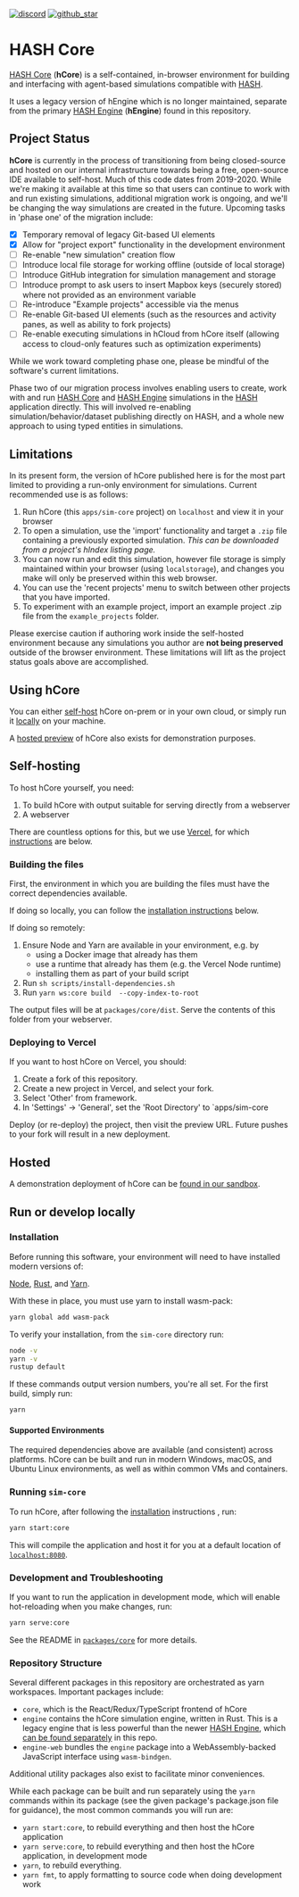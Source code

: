 [discord]: https://hash.ai/discord?utm_medium=organic&utm_source=github_readme_labs-repo_apps-sim-core
[github_star]: https://github.com/hashintel/labs#
[hash]: https://hash.ai/platform/hash?utm_medium=organic&utm_source=github_readme_labs-repo_apps-sim-core
[hash core]: https://hash.ai/platform/core?utm_medium=organic&utm_source=github_readme_labs-repo_apps-sim-core
[hash engine]: https://hash.ai/platform/engine?utm_medium=organic&utm_source=github_readme_labs-repo_apps-sim-core

[![discord](https://img.shields.io/discord/840573247803097118)][discord] [![github_star](https://img.shields.io/github/stars/hashintel/labs?label=Star%20on%20GitHub&style=social)][github_star]

# HASH Core

[HASH Core] (**hCore**) is a self-contained, in-browser environment for building and interfacing with agent-based simulations compatible with [HASH].

It uses a legacy version of hEngine which is no longer maintained, separate from the primary [HASH Engine] (**hEngine**) found in this repository.


## Project Status

**hCore** is currently in the process of transitioning from being closed-source and hosted on our internal infrastructure towards being a free, open-source IDE available to self-host. Much of this code dates from 2019-2020. While we're making it available at this time so that users can continue to work with and run existing simulations, additional migration work is ongoing, and we'll be changing the way simulations are created in the future. Upcoming tasks in 'phase one' of the migration include:

- [X] Temporary removal of legacy Git-based UI elements
- [x] Allow for "project export" functionality in the development environment
- [ ] Re-enable "new simulation" creation flow
- [ ] Introduce local file storage for working offline (outside of local storage)
- [ ] Introduce GitHub integration for simulation management and storage
- [ ] Introduce prompt to ask users to insert Mapbox keys (securely stored) where not provided as an environment variable
- [ ] Re-introduce "Example projects" accessible via the menus
- [ ] Re-enable Git-based UI elements (such as the resources and activity panes, as well as ability to fork projects)
- [ ] Re-enable executing simulations in hCloud from hCore itself (allowing access to cloud-only features such as optimization experiments)

While we work toward completing phase one, please be mindful of the software's current limitations.

Phase two of our migration process involves enabling users to create, work with and run [HASH Core] and [HASH Engine] simulations in the [HASH] application directly. This will involved re-enabling simulation/behavior/dataset publishing directly on HASH, and a whole new approach to using typed entities in simulations.


## Limitations

In its present form, the version of hCore published here is for the most part limited to providing a run-only environment for simulations. Current recommended use is as follows:

1. Run hCore (this `apps/sim-core` project) on `localhost` and view it in your browser
1. To open a simulation, use the 'import' functionality and target a `.zip` file containing a previously exported simulation. _This can be downloaded from a project's hIndex listing page._
1. You can now run and edit this simulation, however file storage is simply maintained within your browser (using `localstorage`), and changes you make will only be preserved within this web browser.
1. You can use the 'recent projects' menu to switch between other projects that you have imported.
1. To experiment with an example project, import an example project .zip file from the `example_projects` folder.

Please exercise caution if authoring work inside the self-hosted environment because any simulations you author are **not being preserved** outside of the browser environment.  These limitations will lift as the project status goals above are accomplished.

## Using hCore

You can either [self-host](#self-hosting) hCore on-prem or in your own cloud, or simply run it [locally](#run-or-develop-locally) on your machine.

A [hosted preview](#hosted) of hCore also exists for demonstration purposes.

## Self-hosting

To host hCore yourself, you need:
1. To build hCore with output suitable for serving directly from a webserver
2. A webserver

There are countless options for this, but we use [Vercel](https://vercel.com/), for which [instructions](#deploying-to-vercel) are below.

### Building the files

First, the environment in which you are building the files must have the correct dependencies available.

If doing so locally, you can follow the [installation instructions](#run-or-develop-locally) below.

If doing so remotely:
1. Ensure Node and Yarn are available in your environment, e.g. by
   - using a Docker image that already has them
   - use a runtime that already has them (e.g. the Vercel Node runtime)
   - installing them as part of your build script
1. Run `sh scripts/install-dependencies.sh`
1. Run `yarn ws:core build  --copy-index-to-root`

The output files will be at `packages/core/dist`. Serve the contents of this folder from your webserver.

### Deploying to Vercel

If you want to host hCore on Vercel, you should:
1. Create a fork of this repository.
1. Create a new project in Vercel, and select your fork.
1. Select 'Other' from framework.
1. In 'Settings' -> 'General', set the 'Root Directory' to `apps/sim-core
 
Deploy (or re-deploy) the project, then visit the preview URL. Future pushes to your fork will result in a new deployment.

## Hosted

A demonstration deployment of hCore can be [found in our sandbox](https://core.labs.hashsandbox.com/).

## Run or develop locally

### Installation

Before running this software, your environment will need to have installed modern versions of:

[Node](https://nodejs.org/en/), [Rust](https://www.rust-lang.org/learn/get-started), and [Yarn](https://yarnpkg.com/lang/en/).

With these in place, you must use yarn to install wasm-pack:
```sh
yarn global add wasm-pack
```

To verify your installation, from the `sim-core` directory run:
```sh
node -v
yarn -v
rustup default
```
If these commands output version numbers, you're all set.
For the first build, simply run:
```sh
yarn
```

#### Supported Environments

The required dependencies above are available (and consistent) across platforms. hCore can be built and run in modern Windows, macOS, and Ubuntu Linux environments, as well as within common VMs and containers.

### Running `sim-core`

To run hCore, after following the [installation](#installation) instructions , run:

```sh
yarn start:core
```

This will compile the application and host it for you at a default location of [`localhost:8080`](http://localhost:8080).

### Development and Troubleshooting

If you want to run the application in development mode, which will enable hot-reloading when you make changes, run:

```sh
yarn serve:core
```

See the README in [`packages/core`](https://github.com/hashintel/labs/tree/main/apps/sim-core/packages/core) for more details.

### Repository Structure

Several different packages in this repository are orchestrated as yarn workspaces. Important packages include:
 - `core`, which is the React/Redux/TypeScript frontend of hCore
 - `engine` contains the hCore simulation engine, written in Rust. This is a legacy engine that is less powerful than the newer [HASH Engine], which [can be found separately](https://github.com/hashintel/labs/tree/main/apps/sim-engine) in this repo.
 - `engine-web` bundles the `engine` package into a WebAssembly-backed JavaScript interface using `wasm-bindgen`.

 Additional utility packages also exist to facilitate minor conveniences.

 While each package can be built and run separately using the `yarn` commands within its package (see the given package's package.json file for guidance), the most common commands you will run are:
 - `yarn start:core`, to rebuild everything and then host the hCore application
 - `yarn serve:core`, to rebuild everything and then host the hCore application, in development mode
 - `yarn`, to rebuild everything.
 - `yarn fmt`, to apply formatting to source code when doing development work
